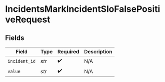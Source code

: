 # IncidentsMarkIncidentSloFalsePositiveRequest


## Fields

| Field              | Type               | Required           | Description        |
| ------------------ | ------------------ | ------------------ | ------------------ |
| `incident_id`      | *str*              | :heavy_check_mark: | N/A                |
| `value`            | *str*              | :heavy_check_mark: | N/A                |
